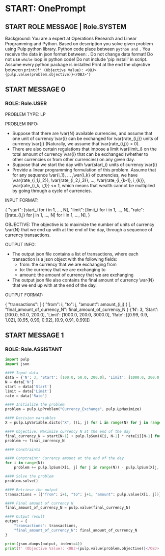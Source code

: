 # START: OnePrompt 
## START ROLE MESSAGE | Role.SYSTEM 
Background: You are a expert at Operations Research and Linear Programming and Python. Based on description you solve given problem using Pulp python library. Python code place between ```python and ```. You receive the data in json format between: <DATA></DATA>. Do not change data format! Do not use `while` loop in python code! Do not include 'pip install' in script. Assume every python package is installed Print at the end the objective between <OBJ></OBJ> `print(f' (Objective Value): <OBJ>{pulp.value(problem.objective)}</OBJ>')`  
## START MESSAGE 0 
### ROLE: Role.USER
<DESCRIPTION>
PROBLEM TYPE: LP

PROBLEM INFO: 

- Suppose that there are \var{N} available currencies, and assume that one unit of currency \var{i} can be exchanged for \var{rate_{i,j}} units of currency \var{j} (Naturally, we assume that \var{rate_{i,j}} > 0).
- There are also certain regulations that impose a limit \var{limit_i} on the total amount of currency \var{i} that can be exchanged (whether to other currencies or from other currencies) on any given day.
- Suppose that we start the day with \var{start_i} units of currency \var{i}
- Provide a linear programming formulation of this problem. Assume that for any sequence \var{i_1}, … ,\var{i_k} of currencies, we have \var{rate_{i_1,i_2}}, \var{rate_{i_2,i_3}}, ..., \var{rate_{i_{k-1}, i_{k}}, \var{rate_{i_k, i_1}} <= 1, which means that wealth cannot be multiplied by going through a cycle of currencies.

INPUT FORMAT: 

{
    "start": [start_i for i in 1, ..., N],
    "limit": [limit_i for i in 1, ..., N],
    "rate": [[rate_{i,j} for j in 1, ..., N] for i in 1, ..., N],
}

OBJECTIVE: The objective is to maximize the number of units of currency \var{N} that we end up with at the end of the day, through a sequence of currency transactions.

OUTPUT INFO: 

- The output json file contains a list of transactions, where each transaction is a json object with the following fields:
    - from: the currency that we are exchanging from
    - to: the currency that we are exchanging to
    - amount: the amount of currency that we are exchanging
- The output json file also contains the final amount of currency \var{N} that we end up with at the end of the day.

OUTPUT FORMAT: 

{
    "transactions": [
        {
            "from": i,
            "to": j,
            "amount": amount_{i,j}
        }
    ],
    "final_amount_of_currency_N": final_amount_of_currency_N
}
</DESCRIPTION>
<DATA>
{'N': 3, 'Start': [100.0, 50.0, 200.0], 'Limit': [1000.0, 200.0, 3000.0], 'Rate': [[0.99, 0.9, 1.02], [0.95, 0.99, 0.92], [0.9, 0.91, 0.99]]}</DATA>


## START MESSAGE 1 
### ROLE: Role.ASSISTANT
```python
import pulp
import json

#### Input data
data = {'N': 3, 'Start': [100.0, 50.0, 200.0], 'Limit': [1000.0, 200.0, 3000.0], 'Rate': [[0.99, 0.9, 1.02], [0.95, 0.99, 0.92], [0.9, 0.91, 0.99]]}
N = data['N']
start = data['Start']
limit = data['Limit']
rate = data['Rate']

#### Initialize the problem
problem = pulp.LpProblem("Currency_Exchange", pulp.LpMaximize)

#### Decision variables
X = pulp.LpVariable.dicts("X", ((i, j) for i in range(N) for j in range(N)), lowBound=0, cat='Continuous')

#### Objective: Maximize currency N at the end of the day
final_currency_N = start[N-1] + pulp.lpSum(X[i, N-1] * rate[i][N-1] for i in range(N) if i != N-1) - pulp.lpSum(X[N-1, j] for j in range(N) if j != N-1)
problem += final_currency_N

#### Constraints

#### Constraint: Currency amount at the end of the day
for i in range(N):
    problem += pulp.lpSum(X[i, j] for j in range(N)) - pulp.lpSum(X[j, i] * rate[j][i] for j in range(N)) <= limit[i] - start[i]

#### Solve the problem
problem.solve()

#### Retrieve the output
transactions = [{"from": i+1, "to": j+1, "amount": pulp.value(X[i, j])} for i in range(N) for j in range(N) if pulp.value(X[i, j]) > 0]

#### Final amount of currency N
final_amount_of_currency_N = pulp.value(final_currency_N)

#### Output result
output = {
    "transactions": transactions,
    "final_amount_of_currency_N": final_amount_of_currency_N
}

print(json.dumps(output, indent=4))
print(f' (Objective Value): <OBJ>{pulp.value(problem.objective)}</OBJ>')
```

